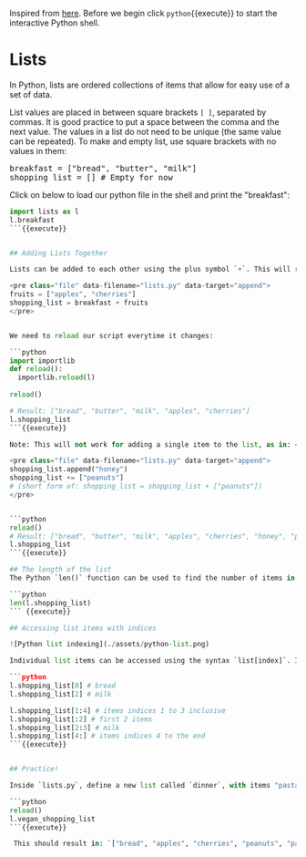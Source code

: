 Inspired from [here](https://www.codecademy.com/learn/paths/build-python-web-apps-flask/tracks/flask-python-data-structures-loops/modules/learn-python3-lists/cheatsheet).
Before we begin click `python`{{execute}} to start the interactive Python shell.

# Lists

In Python, lists are ordered collections of items that allow for easy use of a set of data.

List values are placed in between square brackets `[ ]`, separated by commas. It is good practice to put a space between the comma and the next value. The values in a list do not need to be unique (the same value can be repeated). To make and empty list, use square brackets with no values in them:

<pre class="file" data-filename="lists.py" data-target="append">
breakfast = ["bread", "butter", "milk"]
shopping_list = [] # Empty for now
</pre>

Click on below to load our python file in the shell and print the "breakfast":

```python
import lists as l
l.breakfast
```{{execute}}


## Adding Lists Together

Lists can be added to each other using the plus symbol `+`. This will result in a new list containing the same items in the same order with the first list’s items coming first.

<pre class="file" data-filename="lists.py" data-target="append">
fruits = ["apples", "cherries"]
shopping_list = breakfast + fruits
</pre>


We need to reload our script everytime it changes:

```python
import importlib
def reload():
  importlib.reload(l)
    
reload()

# Result: ["bread", "butter", "milk", "apples", "cherries"]
l.shopping_list
```{{execute}}

Note: This will not work for adding a single item to the list, as in: <code><s>shopping_list = shopping_list + "cookies"</s></code>. To do this, either use the `append()` method or use the plus symbol to add a new list with a single value:

<pre class="file" data-filename="lists.py" data-target="append">
shopping_list.append("honey")
shopping_list += ["peanuts"]
# (short form of: shopping_list = shopping_list + ["peanuts"])
</pre>


```python
reload()
# Result: ["bread", "butter", "milk", "apples", "cherries", "honey", "peanuts"]
l.shopping_list
```{{execute}}

## The length of the list
The Python `len()` function can be used to find the number of items in the list:

```python
len(l.shopping_list)
``` {{execute}}

## Accessing list items with indices

![Python list indexing](./assets/python-list.png)

Individual list items can be accessed using the syntax `list[index]`. Indices begin at zero and end at the length of the list minus one. So the first item is at index `0` and the last one at index `len(list) - 1`. You can select a range of items using the symbol `:`: e.g. `list[1:3]` gives you a new list with only the items at indices 1 and 2. When selecting a range, if you want to start from the first item, there is no need to specify the index `0`  before the `:`. Similarly, if you want to select a range ending with the last item, you don't need to specify an index after `:`:

```python
l.shopping_list[0] # bread
l.shopping_list[2] # milk

l.shopping_list[1:4] # items indices 1 to 3 inclusive
l.shopping_list[:2] # first 2 items
l.shopping_list[2:3] # milk
l.shopping_list[4:] # items indices 4 to the end
```{{execute}}


## Practice!

Inside `lists.py`, define a new list called `dinner`, with items "pasta" and "sausage", and add it to the shopping list. Then, define another list called `vegan_shopping_list`, and add all vegan items from the shopping list to it, using **only** the range subsetting and plus syntax. Test it by running:

```python
reload()
l.vegan_shopping_list
```{{execute}}

 This should result in: `["bread", "apples", "cherries", "peanuts", "pasta"]`
